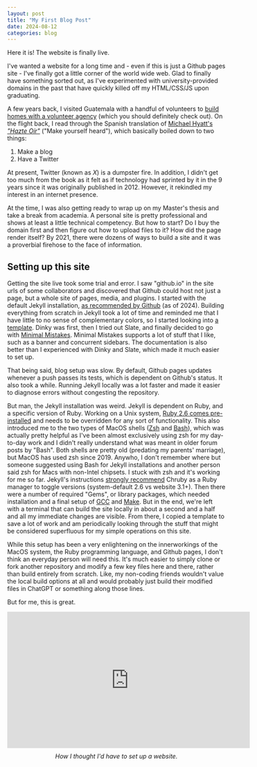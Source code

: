 ```yaml
---
layout: post
title: "My First Blog Post"
date: 2024-08-12
categories: blog
---
```

Here it is! The website is finally live.

I've wanted a website for a long time and - even if this is just a Github pages site - I've finally got a little corner of the world wide web. Glad to finally have something sorted out, as I've experimented with university-provided domains in the past that have quickly killed off my HTML/CSS/JS upon graduating.

A few years back, I visited Guatemala with a handful of volunteers to [build homes with a volunteer agency](https://www.fromhousestohomes.org/aboutus) (which you should definitely check out). On the flight back, I read through the Spanish translation of [Michael Hyatt's *"Hazte Oír"*](https://books.google.com.gt/books?id=QjAQ8PGHhFEC&printsec=frontcover#v=onepage&q&f=false) ("Make yourself heard"), which basically boiled down to two things:

1. Make a blog
2. Have a Twitter

At present, Twitter (known as *X*) is a dumpster fire. In addition, I didn't get too much from the book as it felt as if technology had sprinted by it in the 9 years since it was originally published in 2012. However, it rekindled my interest in an internet presence. 

At the time, I was also getting ready to wrap up on my Master's thesis and take a break from academia. A personal site is pretty professional and shows at least a little technical competency. But how to start? Do I buy the domain first and then figure out how to upload files to it? How did the page render itself? By 2021, there were dozens of ways to build a site and it was a proverbial firehose to the face of information.

##  Setting up this site

Getting the site live took some trial and error. I saw "github.io" in the site urls of some collaborators and discovered that Github could host not just a page, but a whole site of pages, media, and plugins. I started with the default Jekyll installation, [as recommended by Github](https://docs.github.com/en/pages/getting-started-with-github-pages) (as of 2024). Building everything from scratch in Jekyll took a lot of time and reminded me that I have little to no sense of complementary colors, so I started looking into [a template](https://pages.github.com/themes/). Dinky was first, then I tried out Slate, and finally decided to go with [Minimal Mistakes](https://mmistakes.github.io/minimal-mistakes/docs/quick-start-guide/). Minimal Mistakes supports a lot of stuff that I like, such as a banner and concurrent sidebars. The documentation is also better than I experienced with Dinky and Slate, which made it much easier to set up.

That being said, blog setup was slow. By default, Github pages updates whenever a push passes its tests, which is dependent on Github's status. It also took a while. Running Jekyll locally was a lot faster and made it easier to diagnose errors without congesting the repository.

But man, the Jekyll installation was weird. Jekyll is dependent on Ruby, and a specific version of Ruby. Working on a Unix system, [Ruby 2.6 comes pre-installed](https://www.moncefbelyamani.com/why-you-shouldn-t-use-the-system-ruby-to-install-gems-on-a-mac/) and needs to be overridden for any sort of functionality. This also introduced me to the two types of MacOS shells ([Zsh](https://en.wikipedia.org/wiki/Z_shell) and [Bash](https://en.wikipedia.org/wiki/Bash_(Unix_shell))), which was actually pretty helpful as I've been almost exclusively using zsh for my day-to-day work and I didn't really understand what was meant in older forum posts by "Bash". Both shells are pretty old (predating my parents' marriage), but MacOS has used zsh since 2019. Anywho, I don't remember where but someone suggested using Bash for Jekyll installations and another person said zsh for Macs with non-Intel chipsets. I stuck with zsh and it's working for me so far. Jekyll's instructions [strongly recommend](https://jekyllrb.com/docs/installation/) Chruby as a Ruby manager to toggle versions (system-default 2.6 vs website 3.1+). Then there were a number of required "Gems", or library packages, which needed installation and a final setup of [GCC](https://gcc.gnu.org/install/) and [Make](https://www.gnu.org/software/make/). But in the end, we're left with a terminal that can build the site locally in about a second and a half and all my immediate changes are visible. From there, I copied a template to save a lot of work and am periodically looking through the stuff that might be considered superfluous for my simple operations on this site.

While this setup has been a very enlightening on the innerworkings of the MacOS system, the Ruby programming language, and Github pages, I don't think an everyday person will need this. It's much easier to simply clone or fork another repository and modify a few key files here and there, rather than build entirely from scratch. Like, my non-coding friends wouldn't value the local build options at all and would probably just build their modified files in ChatGPT or something along those lines.

But for me, this is great.

<div style="text-align: center;">
    <iframe width="560" height="315" src="https://www.youtube.com/embed/uRGljemfwUE?si=zwaV6HAWzo3Uycl2" title="YouTube video player" frameborder="0" allow="accelerometer; autoplay; clipboard-write; encrypted-media; gyroscope; picture-in-picture; web-share" referrerpolicy="strict-origin-when-cross-origin" allowfullscreen></iframe>
    <p style="margin-top: 10px; font-style: italic;">How I thought I'd have to set up a website.</p>
</div>

